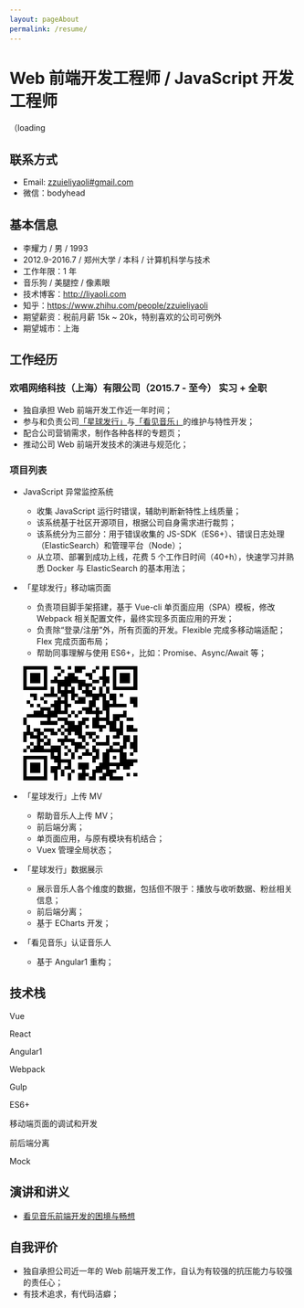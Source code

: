 ```yaml
---
layout: pageAbout
permalink: /resume/
---
```


# Web 前端开发工程师 / JavaScript 开发工程师 

（loading

## 联系方式

- Email: <a href="mailto:zzuieliyaoli@gmail.com">zzuieliyaoli#gmail.com</a>
- 微信：bodyhead

## 基本信息

- 李耀力 / 男 / 1993
- 2012.9-2016.7 / 郑州大学 / 本科 / 计算机科学与技术
- 工作年限：1 年
- 音乐狗 / 美腿控 / 像素眼
- 技术博客：<a href="http://liyaoli.com" target="_blank">http://liyaoli.com</a>
- 知乎：<a href="https://www.zhihu.com/people/zzuieliyaoli" target="_blank">https://www.zhihu.com/people/zzuieliyaoli</a> 
- 期望薪资：税前月薪 15k ~ 20k，特别喜欢的公司可例外
- 期望城市：上海

## 工作经历

### 欢唱网络科技（上海）有限公司（2015.7 - 至今） 实习 + 全职

- 独自承担 Web 前端开发工作近一年时间；
- 参与和负责公司<a href="https//www.kanjian.com" target="_blank">「星球发行」</a>与<a href="https://star.kanjian.com" target="_blank">「看见音乐」</a>的维护与特性开发；
- 配合公司营销需求，制作各种各样的专题页；
- 推动公司 Web 前端开发技术的演进与规范化；

### 项目列表

- JavaScript 异常监控系统
  
  - 收集 JavaScript 运行时错误，辅助判断新特性上线质量；
  - 该系统基于社区开源项目，根据公司自身需求进行裁剪；
  - 该系统分为三部分：用于错误收集的 JS-SDK（ES6+）、错误日志处理（ElasticSearch）和管理平台（Node）；
  - 从立项、部署到成功上线，花费 5 个工作日时间（40+h），快速学习并熟悉 Docker 与 ElasticSearch 的基本用法；

- 「星球发行」移动端页面

  - 负责项目脚手架搭建，基于 Vue-cli 单页面应用（SPA）模板，修改 Webpack 相关配置文件，最终实现多页面应用的开发；
  - 负责除“登录/注册”外，所有页面的开发。Flexible 完成多移动端适配；Flex 完成页面布局；
  - 帮助同事理解与使用 ES6+，比如：Promise、Async/Await 等；


  ![星球发行移动端页面](/images/resume/star-mobile.png)

- 「星球发行」上传 MV 

  - 帮助音乐人上传 MV；
  - 前后端分离；
  - 单页面应用，与原有模块有机结合；
  - Vuex 管理全局状态；

- 「星球发行」数据展示
  
  - 展示音乐人各个维度的数据，包括但不限于：播放与收听数据、粉丝相关信息；
  - 前后端分离；
  - 基于 ECharts 开发；

- 「看见音乐」认证音乐人

    - 基于 Angular1 重构；

## 技术栈

Vue 

React

Angular1

Webpack

Gulp

ES6+

移动端页面的调试和开发

前后端分离

Mock

## 演讲和讲义

- [看见音乐前端开发的困境与畅想](/sliders/Architecture.html)  

## 自我评价

- 独自承担公司近一年的 Web 前端开发工作，自认为有较强的抗压能力与较强的责任心；
- 有技术追求，有代码洁癖；

